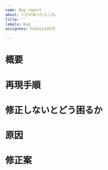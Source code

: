 ```yaml
---
name: Bug report
about: バグがあったらこれ。
title: ''
labels: bug
assignees: hikatyu1029

---
```


<!-- 不具合のテンプレート -->
# 概要
# 再現手順
# 修正しないとどう困るか
# 原因
# 修正案
